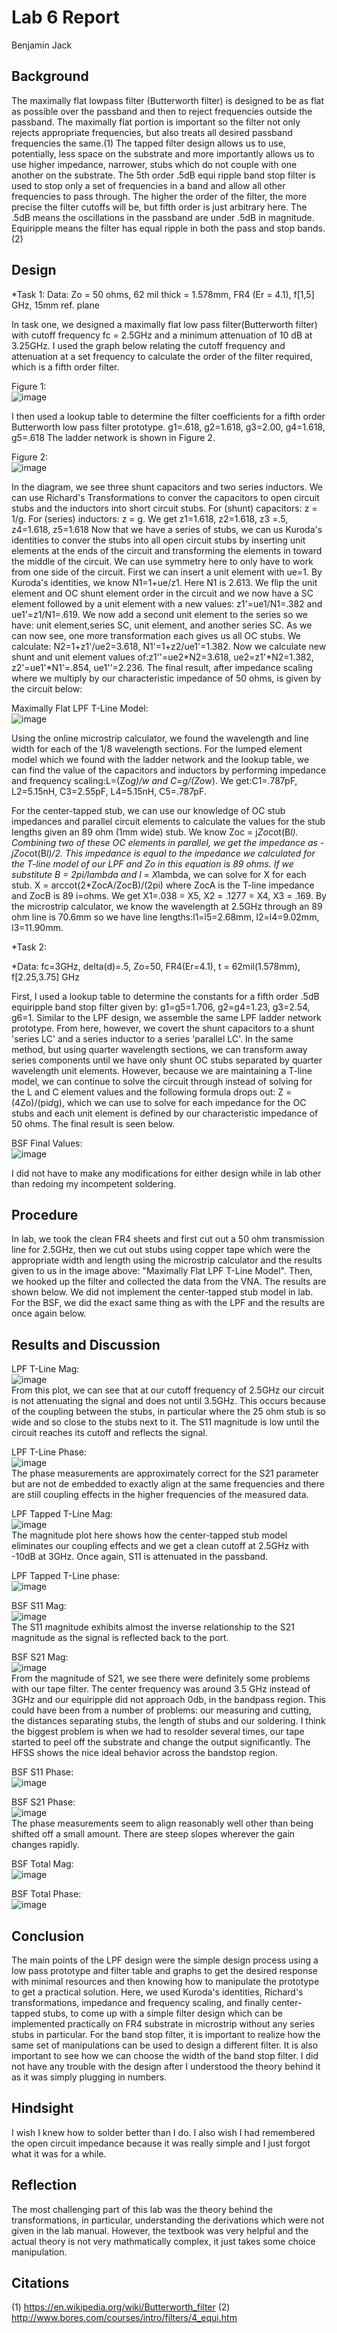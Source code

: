 # Lab 6 Report
Benjamin Jack

## Background
The maximally flat lowpass filter (Butterworth filter) is designed to be as flat as possible over the passband and
then to reject frequencies outside the passband. The maximally flat portion is important so the filter not only
rejects appropriate frequencies, but also treats all desired passband frequencies the same.(1) The tapped filter
design allows us to use, potentially, less space on the substrate and more importantly allows us to use higher
impedance, narrower, stubs which do not couple with one another on the substrate. The 5th order .5dB equi ripple
band stop filter is used to stop only a set of frequencies in a band and allow all other frequencies to pass through.
The higher the order of the filter, the more precise the filter cutoffs will be, but fifth order is just arbitrary here.
The .5dB means the oscillations in the passband are under .5dB in magnitude. Equiripple means the filter has 
equal ripple in both the pass and stop bands.(2)

## Design
*Task 1:
Data:
Zo = 50 ohms, 62 mil thick = 1.578mm, FR4 (Er = 4.1), f[1,5] GHz, 15mm ref. plane

In task one, we designed a maximally flat low pass filter(Butterworth filter) with cutoff frequency fc = 2.5GHz and a
minimum attenuation of 10 dB at 3.25GHz. I used the graph below relating the cutoff frequency and attenuation at a
set frequency to calculate the order of the filter required, which is a fifth order filter.

Figure 1: <br>
![image](https://github.com/CourseReps/ECEN452-Spring2016/blob/master/Students/Benejack/Lab6/FilterOrder.PNG)<br>

I then used a lookup table to determine the filter coefficients for a fifth order Butterworth low pass filter
prototype. g1=.618, g2=1.618, g3=2.00, g4=1.618, g5=.618 The ladder network is shown in Figure 2.

Figure 2: <br>
![image](https://github.com/CourseReps/ECEN452-Spring2016/blob/master/Students/Benejack/Lab6/Ladder.PNG)<br>

In the diagram, we see three shunt capacitors and two series inductors. We can use Richard's Transformations to 
conver the capacitors to open circuit stubs and the inductors into short circuit stubs. 
For (shunt) capacitors: z = 1/g. For (series) inductors: z = g. We get z1=1.618, z2=1.618, z3 =.5, z4=1.618, z5=1.618
Now that we have a series of stubs, we can us Kuroda's identities to conver the stubs into all open circuit stubs
by inserting unit elements at the ends of the circuit and transforming the elements in toward the middle of the
circuit. We can use symmetry here to only have to work from one side of the circuit. First we can insert a unit
element with ue=1. By Kuroda's identities, we know N1=1+ue/z1. Here N1 is 2.613. We flip the unit element and OC
shunt element order in the circuit and we now have a SC element followed by a unit element with a new values:
z1'=ue1/N1=.382 and ue1'=z1/N1=.619. We now add a second unit element to the series so we have: unit element,series SC,
unit element, and another series SC. As we can now see, one more transformation each gives us all OC stubs. We calculate:
N2=1+z1'/ue2=3.618, N1'=1+z2/ue1'=1.382. Now we calculate new shunt and unit element values of:z1''=ue2*N2=3.618,
ue2=z1'*N2=1.382, z2'=ue1'*N1'=.854, ue1''=2.236.
The final result, after impedance scaling where we multiply by our characteristic impedance of 50 ohms,
is given by the circuit below:

Maximally Flat LPF T-Line Model:<br>
![image](https://github.com/CourseReps/ECEN452-Spring2016/blob/master/Students/Benejack/Lab6/Final1.PNG)<br>

Using the online microstrip calculator, we found the wavelength and line width for each of the 1/8 wavelength sections.
For the lumped element model which we found with the ladder network and the lookup table, we can find the value of
the capacitors and inductors by performing impedance and frequency scaling:L=(Zo*g)/w and C=g/(Zo*w).
We get:C1=.787pF, L2=5.15nH, C3=2.55pF, L4=5.15nH, C5=.787pF.

For the center-tapped stub, we can use our knowledge of OC stub impedances and parallel circuit elements to calculate
the values for the stub lengths given an 89 ohm (1mm wide) stub. We know Zoc = j*Zo*cot(B*l). Combining two of these
OC elements in parallel, we get the impedance as -jZo*cot(B*l)/2. This impedance is equal to the impedance we calculated
for the T-line model of our LPF and Zo in this equation is 89 ohms. If we substitute B = 2pi/lambda and l = X*lambda,
we can solve for X for each stub. X = arccot(2*ZocA/ZocB)/(2pi) where ZocA is the T-line impedance and ZocB is 89 i=ohms.
We get X1=.038 = X5, X2 = .1277 = X4, X3 = .169. By the microstrip calculator, we know the wavelength at 2.5GHz through an
89 ohm line is 70.6mm so we have line lengths:l1=l5=2.68mm, l2=l4=9.02mm, l3=11.90mm.

*Task 2:

*Data:
fc=3GHz, delta(d)=.5, Zo=50, FR4(Er=4.1), t = 62mil(1.578mm), f[2.25,3.75] GHz

First, I used a lookup table to determine the constants for a fifth order .5dB equiripple band stop filter given by:
g1=g5=1.706, g2=g4=1.23, g3=2.54, g6=1. Similar to the LPF design, we assemble the same LPF ladder network prototype.
From here, however, we covert the shunt capacitors to a shunt 'series LC' and a series inductor to a series 'parallel LC'.
In the same method, but using quarter wavelength sections, we can transform away series components until we have only
shunt OC stubs separated by quarter wavelength unit elements. However, because we are maintaining a T-line model, we
can continue to solve the circuit through instead of solving for the L and C element values and the following formula 
drops out: Z = (4Zo)/(pi*d*g), which we can use to solve for each impedance for the OC stubs and each unit element is
defined by our characteristic impedance of 50 ohms. The final result is seen below.

BSF Final Values:<br>
![image](https://github.com/CourseReps/ECEN452-Spring2016/blob/master/Students/Benejack/Lab6/BSFFinal.PNG)<br>

I did not have to make any modifications for either design while in lab other than redoing my incompetent soldering.

## Procedure
In lab, we took the clean FR4 sheets and first cut out a 50 ohm transmission line for 2.5GHz, then we cut out stubs
using copper tape which were the appropriate width and length using the microstrip calculator and the results given
to us in the image above: "Maximally Flat LPF T-Line Model". Then, we hooked up the filter and collected the data from
the VNA. The results are shown below. We did not implement the center-tapped stub model in lab. For the BSF, we did
the exact same thing as with the LPF and the results are once again below.

## Results and Discussion
LPF T-Line Mag: <br>
![image](https://github.com/CourseReps/ECEN452-Spring2016/blob/master/Students/Benejack/Lab6/LPF_TLine_dB.png)<br>
From this plot, we can see that at our cutoff frequency of 2.5GHz our circuit is not attenuating the signal and does
not until 3.5GHz. This occurs because of the coupling between the stubs, in particular where the 25 ohm stub is so wide
and so close to the stubs next to it. The S11 magnitude is low until the circuit reaches its cutoff and reflects the signal.

LPF T-Line Phase: <br>
![image](https://github.com/CourseReps/ECEN452-Spring2016/blob/master/Students/Benejack/Lab6/LPF_TLine_phase.png)<br>
The phase measurements are approximately correct for the S21 parameter but are not de embedded to exactly align at
the same frequencies and there are still coupling effects in the higher frequencies of the measured data.

LPF Tapped T-Line Mag: <br>
![image](https://github.com/CourseReps/ECEN452-Spring2016/blob/master/Students/Benejack/Lab6/LPF_Tapped_dB.png)<br>
The magnitude plot here shows how the center-tapped stub model eliminates our coupling effects and we get a clean
cutoff at 2.5GHz with -10dB at 3GHz. Once again, S11 is attenuated in the passband.

LPF Tapped T-Line phase: <br>
![image](https://github.com/CourseReps/ECEN452-Spring2016/blob/master/Students/Benejack/Lab6/LPF_Tapped_phase.png)<br>

BSF S11 Mag: <br>
![image](https://github.com/CourseReps/ECEN452-Spring2016/blob/master/Students/Benejack/Lab6/BSF_S11_Mag.png)<br>
The S11 magnitude exhibits almost the inverse relationship to the S21 magnitude as the signal is reflected back to
the port.

BSF S21 Mag: <br>
![image](https://github.com/CourseReps/ECEN452-Spring2016/blob/master/Students/Benejack/Lab6/BSF_S21_Mag.png)<br>
From the magnitude of S21, we see there were definitely some problems with our tape filter. The center frequency was
around 3.5 GHz instead of 3GHz and our equiripple did not approach 0db, in the bandpass region. This could have been
from a number of problems: our measuring and cutting, the distances separating stubs, the length of stubs and our soldering.
I think the biggest problem is when we had to resolder several times, our tape started to peel off the substrate
and change the output significantly. The HFSS shows the nice ideal behavior across the bandstop region.

BSF S11 Phase: <br>
![image](https://github.com/CourseReps/ECEN452-Spring2016/blob/master/Students/Benejack/Lab6/BSF_S11_Phase.png)<br>

BSF S21 Phase: <br>
![image](https://github.com/CourseReps/ECEN452-Spring2016/blob/master/Students/Benejack/Lab6/BSF_S21_Phase.png)<br>
The phase measurements seem to align reasonably well other than being shifted off a small amount. There are steep
slopes wherever the gain changes rapidly.

BSF Total Mag: <br>
![image](https://github.com/CourseReps/ECEN452-Spring2016/blob/master/Students/Benejack/Lab6/BSF_Mag.png)<br>

BSF Total Phase: <br>
![image](https://github.com/CourseReps/ECEN452-Spring2016/blob/master/Students/Benejack/Lab6/BSF_Phase.png)<br>

## Conclusion
The main points of the LPF design were the simple design process using a low pass prototype and filter table and
graphs to get the desired response with minimal resources and then knowing how to manipulate the prototype to get
a practical solution. Here, we used Kuroda's identities, Richard's transformations, impedance and frequency scaling, and 
finally center-tapped stubs, to come up with a simple filter design which can be implemented practically on FR4
substrate in microstrip without any series stubs in particular. For the band stop filter, it is important to realize how
the same set of manipulations can be used to design a different filter. It is also important to see how we can choose
the width of the band stop filter. I did not have any trouble with the design after I understood the theory behind it
as it was simply plugging in numbers.

## Hindsight
I wish I knew how to solder better than I do. I also wish I had remembered the open circuit impedance because it
was really simple and I just forgot what it was for a while.

## Reflection
The most challenging part of this lab was the theory behind the transformations, in particular, understanding the
derivations which were not given in the lab manual. However, the textbook was very helpful and the actual theory
is not very mathmatically complex, it just takes some choice manipulation.

## Citations
(1) https://en.wikipedia.org/wiki/Butterworth_filter
(2) http://www.bores.com/courses/intro/filters/4_equi.htm
